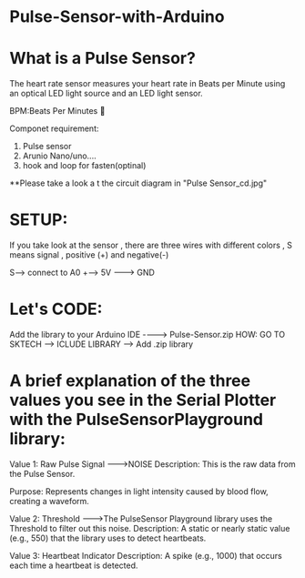 # Pulse-Sensor-with-Arduino

# What is a Pulse Sensor?
The heart rate sensor measures your heart rate in Beats per Minute using an optical LED light source and an LED light sensor.

BPM:Beats Per Minutes 💓

Componet requirement:
1. Pulse sensor 
2. Arunio Nano/uno....
3. hook and loop for fasten(optinal)


**Please take a look a t the circuit diagram in  "Pulse Sensor_cd.jpg"

# SETUP:  
If you take look at the sensor , there are three wires with different colors ,  S means signal , positive (+) and negative(-)


S--> connect to A0 
+--> 5V 
---> GND


# Let's CODE:


Add the library to your Arduino IDE ----> Pulse-Sensor.zip
  HOW: GO TO SKTECH --> ICLUDE LIBRARY --> Add .zip library


# A brief explanation of the three values you see in the Serial Plotter with the PulseSensorPlayground library:



 Value 1: Raw Pulse Signal   --->NOISE
Description: This is the raw data from the Pulse Sensor.

Purpose: Represents changes in light intensity caused by blood flow, creating a waveform.


 Value 2: Threshold  --->The PulseSensor Playground library uses the Threshold to filter out this noise.
Description: A static or nearly static value (e.g., 550) that the library uses to detect heartbeats.


 Value 3: Heartbeat Indicator
Description: A spike (e.g., 1000) that occurs each time a heartbeat is detected.


